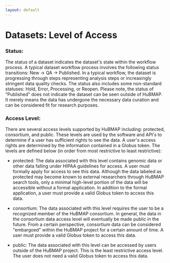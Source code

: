 ```yaml
---
layout: default
---
```

# Datasets: Level of Access

### Status:
The status of a dataset indicates the dataset's state within the workflow process.  A typical dataset workflow process involves the following status transitions: New -> QA -> Published.  In a typical workflow, the dataset is progressing through steps representing analysis steps or increasingly stringent data quality checks.  The status also includes some non-standard statuses: Hold, Error, Processing, or Reopen.  Please note, the status of "Published" does not indicate the dataset can be seen outside of HuBMAP.  It merely means the data has undergone the necessary data curation and can be considered fit for research purposes.

### Access Level:
There are several access levels supported by HuBMAP including: protected, consortium, and public.  These levels are used by the software and API's to determine if a user has sufficient rights to see the data.  A user's access rights are determined by the information contained in a Globus token.  The levels are defined below (in order from most restrictive to least restrictive):

- protected: 
The data associated with this level contains genomic data or other data falling under HIPAA guidelines for access.  A user must formally apply for access to see this data.  Although the data labeled as protected may become known to external researchers through HuBMAP search tools, only a minimal high-level portion of the data will be accessible without a formal application.  In addition to the formal application, a user must provide a valid Globus token to access this data.

- consortium:
The data associated with this level requires the user to be a recognized member of the HuBMAP consortium.  In general, the data in the consortium data access level will eventually be made public in the future.  From a certain perspective, consortium data can be considered "embargoed" within the HuBMAP project for a certain amount of time.  A user must provide a valid Globus token to access this data.

- public:
The data associated with this level can be accessed by users outside of the HuBMAP project.  This is the least restrictive access level.  The user does not need a valid Globus token to access this data.
